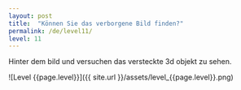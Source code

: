 ```yaml
---
layout: post
title:  "Können Sie das verborgene Bild finden?"
permalink: /de/level11/
level: 11
---
```

Hinter dem bild und versuchen das versteckte 3d objekt zu sehen.

![Level {{page.level}}]({{ site.url }}/assets/level_{{page.level}}.png)
